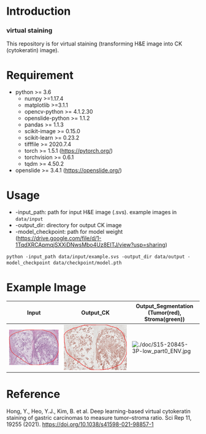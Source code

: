 # Introduction
### virtual staining 
This repository is for virtual staining (transforming H&E image into CK (cytokeratin) image).
# Requirement
+ python >= 3.6
  + numpy >=1.17.4
  + matplotlib >=3.1.1
  + opencv-python >= 4.1.2.30
  + openslide-python >= 1.1.2
  + pandas >= 1.1.3
  + scikit-image >= 0.15.0
  + scikit-learn >= 0.23.2
  + tifffile >= 2020.7.4
  + torch >= 1.5.1 (https://pytorch.org/)
  + torchvision >= 0.6.1
  + tqdm >= 4.50.2 
+ openslide >= 3.4.1 (https://openslide.org/)
# Usage
- -input_path: path for input H&E image (.svs). example images in ```data/input```
- -output_dir: directory for output CK image
- -model_checkpoint: path for model weight (https://drive.google.com/file/d/1-1TqdXRCApmqjSXXiDNwsMbo4Uz8EITJ/view?usp=sharing) 
```
python -input_path data/input/example.svs -output_dir data/output -model_checkpoint data/checkpoint/model.pth
```
# Example Image
| Input | Output_CK | Output_Segmentation (Tumor(red), Stroma(green)) |
|---|---|---|
|![./doc/S15-20845-3P-low_part0_HE.jpg](./doc/S15-20845-3P-low_part0_HE.jpg)|![./doc/S15-20845-3P-low_part0_CK.jpg](./doc/S15-20845-3P-low_part0_CK.jpg)|![./doc/S15-20845-3P-low_part0_ENV.jpg](./doc/S15-20845-3P-low_part0_ENV.jpg)|

# Reference
Hong, Y., Heo, Y.J., Kim, B. et al. Deep learning-based virtual cytokeratin staining of gastric carcinomas to measure tumor–stroma ratio. Sci Rep 11, 19255 (2021). https://doi.org/10.1038/s41598-021-98857-1

